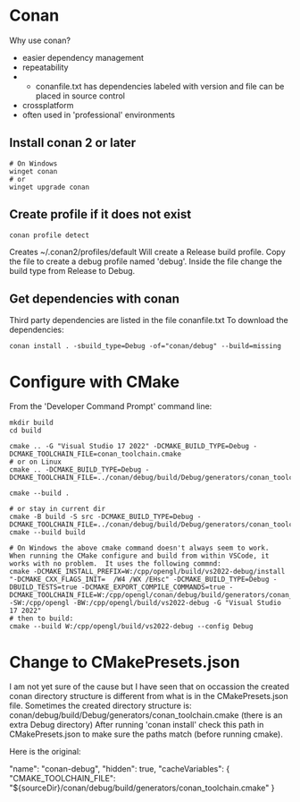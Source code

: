 # Conan
Why use conan?
- easier dependency management
- repeatability
- - conanfile.txt has dependencies labeled with version and file can be placed in source control
- crossplatform
- often used in 'professional' environments

## Install conan 2 or later

```
# On Windows
winget conan
# or
winget upgrade conan
```

## Create profile if it does not exist

```
conan profile detect
```

Creates ~/.conan2/profiles/default
Will create a Release build profile.  Copy the file to create a debug profile named 'debug'. Inside the file change the build type from Release to Debug.

## Get dependencies with conan
Third party dependencies are listed in the file conanfile.txt
To download the dependencies:
```
conan install . -sbuild_type=Debug -of="conan/debug" --build=missing
```

# Configure with CMake

From the 'Developer Command Prompt' command line:

```
mkdir build
cd build

cmake .. -G "Visual Studio 17 2022" -DCMAKE_BUILD_TYPE=Debug -DCMAKE_TOOLCHAIN_FILE=conan_toolchain.cmake
# or on Linux
cmake .. -DCMAKE_BUILD_TYPE=Debug -DCMAKE_TOOLCHAIN_FILE=../conan/debug/build/Debug/generators/conan_toolchain.cmake

cmake --build .

# or stay in current dir
cmake -B build -S src -DCMAKE_BUILD_TYPE=Debug -DCMAKE_TOOLCHAIN_FILE=../conan/debug/build/Debug/generators/conan_toolchain.cmake
cmake --build build

# On Windows the above cmake command doesn't always seem to work.  When running the CMake configure and build from within VSCode, it works with no problem.  It uses the following commnd:
cmake -DCMAKE_INSTALL_PREFIX=W:/cpp/opengl/build/vs2022-debug/install "-DCMAKE_CXX_FLAGS_INIT=  /W4 /WX /EHsc" -DCMAKE_BUILD_TYPE=Debug -DBUILD_TESTS=true -DCMAKE_EXPORT_COMPILE_COMMANDS=true -DCMAKE_TOOLCHAIN_FILE=W:/cpp/opengl/conan/debug/build/generators/conan_toolchain.cmake -SW:/cpp/opengl -BW:/cpp/opengl/build/vs2022-debug -G "Visual Studio 17 2022"
# then to build:
cmake --build W:/cpp/opengl/build/vs2022-debug --config Debug
```

# Change to CMakePresets.json

I am not yet sure of the cause but I have seen that on occassion the created conan directory structure is different from what is in the CMakePresets.json file.
Sometimes the created directory structure is: conan/debug/build/Debug/generators/conan_toolchain.cmake (there is an extra Debug directory)
After running 'conan install' check this path in CMakePresets.json to make sure the paths match (before running cmake).

Here is the original:

 "name": "conan-debug",
 "hidden": true,
 "cacheVariables": {
     "CMAKE_TOOLCHAIN_FILE": "${sourceDir}/conan/debug/build/generators/conan_toolchain.cmake"
 }
